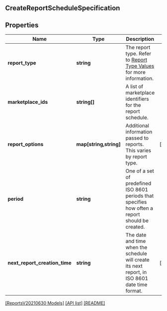 ## CreateReportScheduleSpecification

## Properties

Name | Type | Description | Notes
------------ | ------------- | ------------- | -------------
**report_type** | **string** | The report type. Refer to [Report Type Values](https://developer-docs.amazon.com/sp-api/docs/report-type-values) for more information. |
**marketplace_ids** | **string[]** | A list of marketplace identifiers for the report schedule. |
**report_options** | **map[string,string]** | Additional information passed to reports. This varies by report type. | [optional]
**period** | **string** | One of a set of predefined ISO 8601 periods that specifies how often a report should be created. |
**next_report_creation_time** | **string** | The date and time when the schedule will create its next report, in ISO 8601 date time format. | [optional]

[[ReportsV20210630 Models]](../) [[API list]](../../Api) [[README]](../../../README.md)
